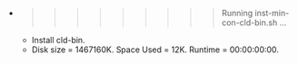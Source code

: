 * >>>>>>>>> Running inst-min-con-cld-bin.sh ...
  * Install cld-bin.
  * Disk size = 1467160K. Space Used = 12K. Runtime = 00:00:00:00.
